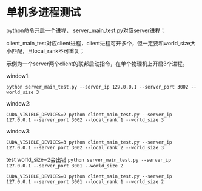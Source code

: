 
# 单机多进程测试

python命令开启一个进程， server_main_test.py对应server进程；

client_main_test对应client进程，client进程可开多个，但一定要和world_size大小匹配，且local_rank不可重复；


示例为一个server两个client的联邦启动指令，在单个物理机上开启3个进程。

window1:

`python server_main_test.py --server_ip 127.0.0.1 --server_port 3002 --world_size 3`

window2:

`CUDA_VISIBLE_DEVICES=2 python client_main_test.py --server_ip 127.0.0.1 --server_port 3002 --local_rank 1 --world_size 3`

window3:

`CUDA_VISIBLE_DEVICES=3 python client_main_test.py --server_ip 127.0.0.1 --server_port 3002 --local_rank 2 --world_size 3`


test  world_size=2会出错
`python server_main_test.py --server_ip 127.0.0.1 --server_port 3001 --world_size 2`

`CUDA_VISIBLE_DEVICES=0 python client_main_test.py --server_ip 127.0.0.1 --server_port 3001 --local_rank 1 --world_size 2`